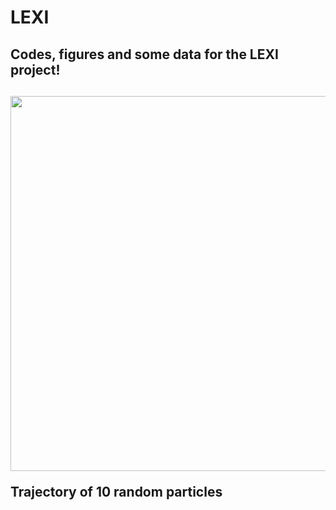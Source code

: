 # LEXI
<h2 align="left">Codes, figures and some data for the LEXI project!<h2>

  <img align="center" src="https://github.com/qudsiramiz/lxi/blob/main/figures/particle_trajectories_particleNumber_file_list_15fps.gif" width="600" height="600"/>
 
  <p align="left"> Trajectory of 10 random particles<p>
  
